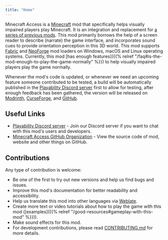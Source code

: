 ```yaml
---
title: "Home"
---
```


Minecraft Access is a [Minecraft](https://minecraft.net) mod that specifically helps visually impaired players play Minecraft.
It is an integration and replacement for [a series of previous mods](https://github.com/accessible-minecraft).
This mod primarily borrows the help of a screen reader to describe (narrate) the game interface, and incorporates sound cues to provide orientation perception in this 3D world.
This mod supports [Fabric](https://fabricmc.net/use/installer/) and [NeoForge](https://neoforged.net) mod loaders on Windows, macOS and Linux operating systems.
Currently, this mod [has enough features]({{% relref "/faq#is-the-mod-enough-to-play-the-game-normally" %}}) to help visually impaired players play the game normally.

Whenever the mod's code is updated, or whenever we need an upcoming feature someone contributed to be tested, a build will be automatically published in the [Playability Discord server](https://discord.gg/yQjjsDqWQX) first to allow for testing, after enough feedback has been gathered, the version will be released on [Modrinth](https://modrinth.com/mod/minecraft-access/versions), [CurseForge](https://legacy.curseforge.com/minecraft/mc-mods/blind-accessibility/files), and [GitHub](https://github.com/minecraft-access/minecraft-access/releases).

## Useful Links

* [Playability Discord server](https://discord.gg/yQjjsDqWQX) - Join our Discord server if you want to chat with this mod's users and developers.
* [Minecraft Access GitHub Organization](https://github.com/minecraft-access) - View the source code of mod, website and other things on GitHub.

## Contributions

Any type of contribution is welcome:

* Be one of the first to try out new versions and help us find bugs and issues.
* Improve this mod's documentation for better readability and accessibility.
* Help us translate this mod into other languages via [Weblate](https://hosted.weblate.org/engage/minecraft-access/).
* Create more text or video tutorials about how to play the game with this mod ([examples]({{% relref "/good-resources#gameplay-with-this-mod" %}})).
* Make sound effects for this mod.
* For development contributions, please read [CONTRIBUTING.md](https://github.com/minecraft-access/minecraft-access/blob/dev/CONTRIBUTING.md) for more details.
